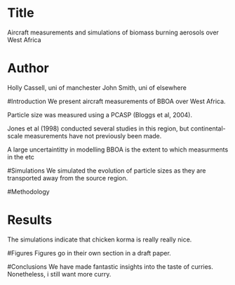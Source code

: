 # Title
Aircraft measurements and simulations of biomass burning aerosols over West Africa


# Author
Holly Cassell, uni of manchester
John Smith, uni of elsewhere

#Introduction
We present aircraft measurements of BBOA over West Africa.

Particle size was measured using a PCASP (Bloggs et al, 2004).

Jones et al (1998) conducted several studies in this region, but continental-scale measurements have not previously been made.

A large uncertaintitty in modelling BBOA is the extent to which measurments in the etc 

#Simulations
We simulated the evolution of particle sizes as they are transported away from the source region.

#Methodology

# Results
The simulations indicate that chicken korma is really really nice.

#Figures
Figures go in their own section in a draft paper.

#Conclusions
We have made fantastic insights into the taste of curries. Nonetheless, i still want more curry.

